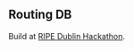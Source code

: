 ## Routing DB

Build at [RIPE Dublin Hackathon](https://labs.ripe.net/Members/becha/join-network-operators-tools-hackathon).
